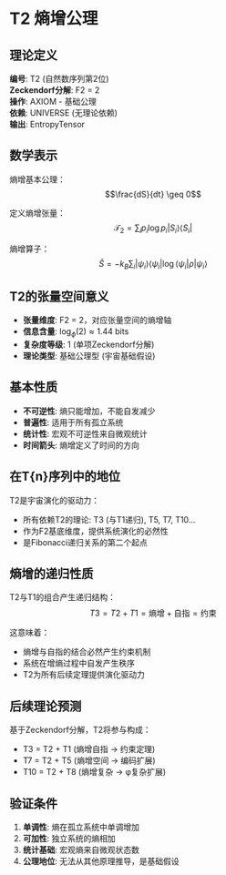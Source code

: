 # T2 熵增公理

## 理论定义
**编号**: T2 (自然数序列第2位)  
**Zeckendorf分解**: F2 = 2  
**操作**: AXIOM - 基础公理  
**依赖**: UNIVERSE (无理论依赖)  
**输出**: EntropyTensor  

## 数学表示
熵增基本公理：
$$\frac{dS}{dt} \geq 0$$

定义熵增张量：
$$\mathcal{T}_2 = \sum_{i} p_i \log p_i |S_i\rangle \langle S_i|$$

熵增算子：
$$\hat{S} = -k_B \sum_i |\psi_i\rangle \langle \psi_i| \log \langle \psi_i | \rho | \psi_i \rangle$$

## T2的张量空间意义
- **张量维度**: F2 = 2，对应张量空间的熵增轴
- **信息含量**: $\log_\phi(2) \approx 1.44$ bits
- **复杂度等级**: 1 (单项Zeckendorf分解)
- **理论类型**: 基础公理型 (宇宙基础假设)

## 基本性质
- **不可逆性**: 熵只能增加，不能自发减少
- **普遍性**: 适用于所有孤立系统
- **统计性**: 宏观不可逆性来自微观统计
- **时间箭头**: 熵增定义了时间的方向

## 在T{n}序列中的地位
T2是宇宙演化的驱动力：
- 所有依赖T2的理论: T3 (与T1递归), T5, T7, T10...
- 作为F2基底维度，提供系统演化的必然性
- 是Fibonacci递归关系的第二个起点

## 熵增的递归性质
T2与T1的组合产生递归结构：
$$T3 = T2 + T1 = \text{熵增} + \text{自指} = \text{约束}$$

这意味着：
- 熵增与自指的结合必然产生约束机制
- 系统在增熵过程中自发产生秩序
- T2为所有后续定理提供演化驱动力

## 后续理论预测
基于Zeckendorf分解，T2将参与构成：
- T3 = T2 + T1 (熵增自指 → 约束定理)
- T7 = T2 + T5 (熵增空间 → 编码扩展)
- T10 = T2 + T8 (熵增复杂 → φ复杂扩展)

## 验证条件
1. **单调性**: 熵在孤立系统中单调增加
2. **可加性**: 独立系统的熵相加
3. **统计基础**: 宏观熵来自微观状态数
4. **公理地位**: 无法从其他原理推导，是基础假设